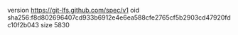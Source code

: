 version https://git-lfs.github.com/spec/v1
oid sha256:f8d802696407cd933b6912e4e6ea588cfe2765cf5b2903cd47920fdc10f2b043
size 5830
